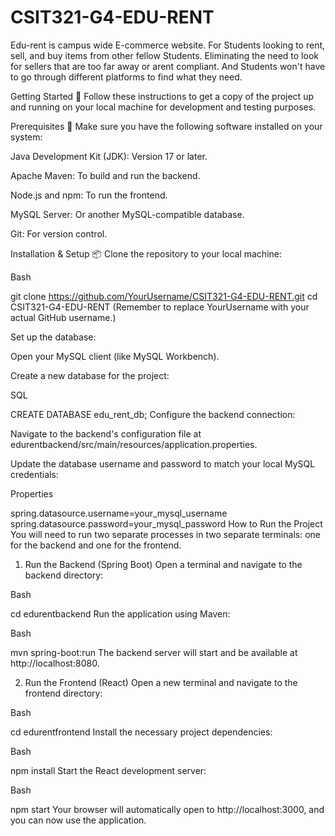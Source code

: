 # CSIT321-G4-EDU-RENT

Edu-rent is campus wide E-commerce website. For Students looking to rent, sell, and buy items from other fellow Students. Eliminating the need to look for sellers that are too far away or arent compliant. And Students won't have to go through different platforms to find what they need. 

Getting Started 🚀
Follow these instructions to get a copy of the project up and running on your local machine for development and testing purposes.

Prerequisites 🔧
Make sure you have the following software installed on your system:

Java Development Kit (JDK): Version 17 or later.

Apache Maven: To build and run the backend.

Node.js and npm: To run the frontend.

MySQL Server: Or another MySQL-compatible database.

Git: For version control.

Installation & Setup 📦
Clone the repository to your local machine:

Bash

git clone https://github.com/YourUsername/CSIT321-G4-EDU-RENT.git
cd CSIT321-G4-EDU-RENT
(Remember to replace YourUsername with your actual GitHub username.)

Set up the database:

Open your MySQL client (like MySQL Workbench).

Create a new database for the project:

SQL

CREATE DATABASE edu_rent_db;
Configure the backend connection:

Navigate to the backend's configuration file at edurentbackend/src/main/resources/application.properties.

Update the database username and password to match your local MySQL credentials:

Properties

spring.datasource.username=your_mysql_username
spring.datasource.password=your_mysql_password
How to Run the Project
You will need to run two separate processes in two separate terminals: one for the backend and one for the frontend.

1. Run the Backend (Spring Boot)
Open a terminal and navigate to the backend directory:

Bash

cd edurentbackend
Run the application using Maven:

Bash

mvn spring-boot:run
The backend server will start and be available at http://localhost:8080.

2. Run the Frontend (React)
Open a new terminal and navigate to the frontend directory:

Bash

cd edurentfrontend
Install the necessary project dependencies:

Bash

npm install
Start the React development server:

Bash

npm start
Your browser will automatically open to http://localhost:3000, and you can now use the application.